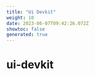 ```yaml
---
title: "Ui Devkit"
weight: 10
date: 2023-06-07T09:42:26.072Z
showtoc: false
generated: true
---
```

<!-- This file was generated from the Vendure source. Do not modify. Instead, re-run the "docs:build" script -->


# ui-devkit